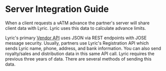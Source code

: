# Server Integration Guide

When a client requests a vATM advance the partner's server will share client data with Lyric. Lyric uses this data to calculate advance limits.

Lyric's primary [Vendor API](https://integrationservices.lyricfinancial.com/docs/vendor-api/) uses JSON via REST endpoints with JOSE message security. Usually, partners use Lyric's
Registration API which sends Lyric name, phone, address, and bank information. You can also send royalty/sales and distribution data in this same
API call. Lyric requires the previous three years of data. There are several methods of sending this data.